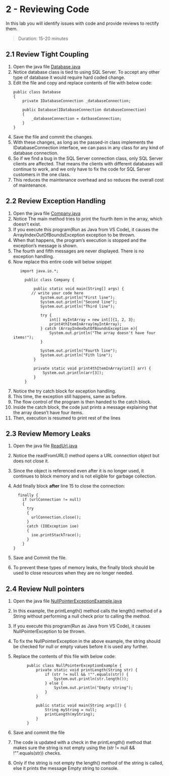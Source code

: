 # 2 - Reviewing Code
In this lab you will identify issues with code and provide reviews to rectify them.
> Duration: 15-20 minutes

## 2.1 Review Tight Coupling

1. Open the java file [Database.java](../module2/codeReview/Database.java)
2. Notice database class is tied to using SQL Server. To accept any other type of database it would require hard coded change.
3. Edit the file and copy and replace contents of file with below code:
   ```
   public class Database
   {
       private IDatabaseConnection _databaseConnection;
   
       public Database(IDatabaseConnection databaseConnection)
       {
           _databaseConnection = datbaseConnection;
       }
   }
   ```
5. Save the file and commit the changes.
6. With these changes, as long as the passed-in class implements the IDatabaseConnection interface, we can pass in any class for any kind of database connection.
7. So if we find a bug in the SQL Server connection class, only SQL Server clients are affected. That means the clients with different databases will continue to work, and we only have to fix the code for SQL Server customers in the one class.
8. This reduces the maintenance overhead and so reduces the overall cost of maintenance.

## 2.2 Review Exception Handling

1. Open the java file [Company.java](../module2/codeReview/Company.java)
2. Notice The main method tries to print the fourth item in the array, which doesn’t exist.
3. If you execute this program(Run as Java from VS Code), it causes the ArrayIndexOutOfBoundsException exception to be thrown.
4. When that happens, the program’s execution is stopped and the exception’s message is shown.
5. The fourth and fifth messages are never displayed. There is no exception handling.
6. Now replace this entire code will below snippet
    ```
       import java.io.*;

         public class Company {
         
             public static void main(String[] args) {
         	// write your code here
         	    System.out.println("First line");
         	    System.out.println("Second line");
         	    System.out.println("Third line");
         
         	    try {
         	        int[] myIntArray = new int[]{1, 2, 3};
         	        print4thItemInArray(myIntArray);
         	    } catch (ArrayIndexOutOfBoundsException e){
         	        System.out.println("The array doesn't have four items!");
         	    }
         
         	    System.out.println("Fourth line");
         	    System.out.println("Fith line");
             }
         
             private static void print4thItemInArray(int[] arr) {
                 System.out.println(arr[3]);
             }
         }
     ```
7. Notice the try catch block for exception handling.
8. This time, the exception still happens, same as before.
9. The flow control of the program is then handed to the catch block.
10. Inside the catch block, the code just prints a message explaining that the array doesn’t have four items.
11. Then, execution is resumed to print rest of the lines

## 2.3 Review Memory Leaks

1. Open the java file [ReadUrl.java](../module2/codeReview/ReadUrl.java)
2. Notice the readFromURL() method opens a URL connection object but does not close it.
3. Since the object is referenced even after it is no longer used, it continues to block memory and is not eligible for garbage collection.
4. Add finally block **after** line 15 to close the connection:

    ```
      finally {
        if (urlConnection != null)
        {
          try
          {
            urlConnection.close();
          }
          catch (IOException ioe)
          {
            ioe.printStackTrace();
          }
        }
    }
    ``` 
5. Save and Commit the file.
6. To prevent these types of memory leaks, the finally block should be used to close resources when they are no longer needed.

   
## 2.4 Review Null pointers
1. Open the java file [NullPointerExceptionExample.java](../module2/codeReview/NullPointerExceptionExample.java)
2. In this example, the printLength() method calls the length() method of a String without performing a null check prior to calling the method.
3. If you execute this program(Run as Java from VS Code), it causes NullPointerException to be thrown.
4. To fix the NullPointerException in the above example, the string should be checked for null or empty values before it is used any further.
5. Replace the contents of this file with below code:

   ```
         public class NullPointerExceptionExample {
             private static void printLength(String str) {
                 if (str != null && !"".equals(str)) {
                     System.out.println(str.length());
                 } else {
                     System.out.println("Empty string");
                 }
             }
         
             public static void main(String args[]) {
                 String myString = null;
                 printLength(myString);
             }
         }
   ```
6. Save and commit the file
7. The code is updated with a check in the printLength() method that makes sure the string is not empty using the (str != null && !"".equals(str)) checks.
8. Only if the string is not empty the length() method of the string is called, else it prints the message Empty string to console.
